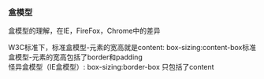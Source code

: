 ### 盒模型  ###  

盒模型的理解，在IE，FireFox，Chrome中的差异

W3C标准下，标准盒模型-元素的宽高就是content: box-sizing:content-box标准盒模型-元素的宽高包括了border和padding   
怪异盒模型（IE盒模型）: box-sizing:border-box  只包括了content
